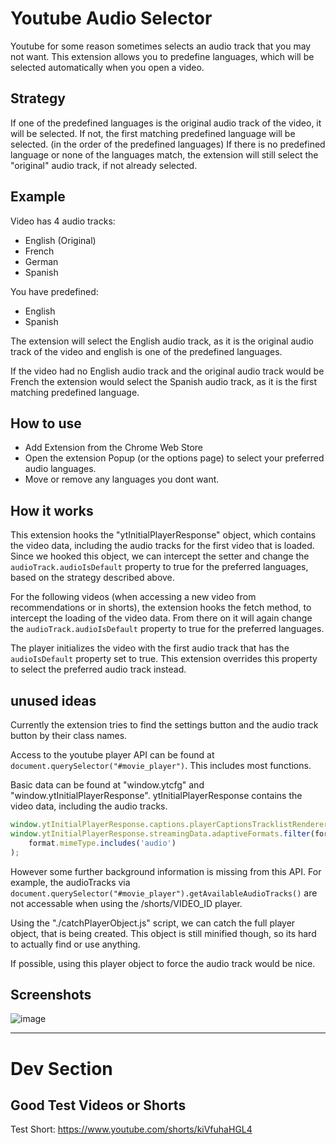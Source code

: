 # Youtube Audio Selector

Youtube for some reason sometimes selects an audio track that you may not want.
This extension allows you to predefine languages, which will be selected automatically when you open a video.

## Strategy

If one of the predefined languages is the original audio track of the video, it will be selected.
If not, the first matching predefined language will be selected. (in the order of the predefined languages)
If there is no predefined language or none of the languages match, the extension will still select the "original" audio track, if not already selected.

## Example

Video has 4 audio tracks:

- English (Original)
- French
- German
- Spanish

You have predefined:

- English
- Spanish

The extension will select the English audio track, as it is the original audio track of the video and english is one of the predefined languages.

If the video had no English audio track and the original audio track would be French the extension would select the Spanish audio track, as it is the first matching predefined language.

## How to use

- Add Extension from the Chrome Web Store
- Open the extension Popup (or the options page) to select your preferred audio languages.
- Move or remove any languages you dont want.

## How it works

This extension hooks the "ytInitialPlayerResponse" object, which contains the video data, including the audio tracks for the first video that is loaded.
Since we hooked this object, we can intercept the setter and change the `audioTrack.audioIsDefault` property to true for the preferred languages,
based on the strategy described above.

For the following videos (when accessing a new video from recommendations or in shorts), the extension hooks the fetch method, to intercept the loading of the video data. From there on it will again change the `audioTrack.audioIsDefault` property to true for the preferred languages.

The player initializes the video with the first audio track that has the `audioIsDefault` property set to true.
This extension overrides this property to select the preferred audio track instead.

## unused ideas

Currently the extension tries to find the settings button and the audio track button by their class names.

Access to the youtube player API can be found at `document.querySelector("#movie_player")`.
This includes most functions.

Basic data can be found at "window.ytcfg" and "window.ytInitialPlayerResponse".
ytInitialPlayerResponse contains the video data, including the audio tracks.

```js
window.ytInitialPlayerResponse.captions.playerCaptionsTracklistRenderer.audioTracks;
window.ytInitialPlayerResponse.streamingData.adaptiveFormats.filter(format =>
	format.mimeType.includes('audio')
);
```

However some further background information is missing from this API.
For example, the audioTracks via `document.querySelector("#movie_player").getAvailableAudioTracks()` are not accessable when using the /shorts/VIDEO_ID player.

Using the "./catchPlayerObject.js" script, we can catch the full player object, that is being created.
This object is still minified though, so its hard to actually find or use anything.

If possible, using this player object to force the audio track would be nice.

## Screenshots

![image](https://github.com/user-attachments/assets/dd36aa1a-7912-4f0c-954c-35f269fb54cf)

---

# Dev Section

## Good Test Videos or Shorts

Test Short:
https://www.youtube.com/shorts/kiVfuhaHGL4
